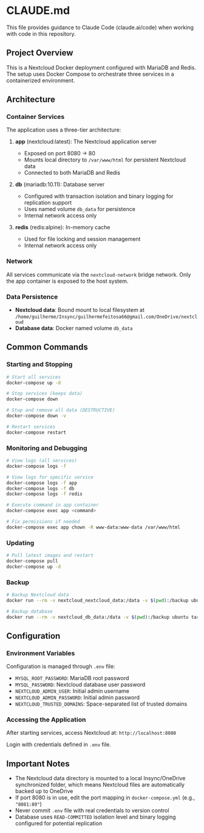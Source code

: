# CLAUDE.md

This file provides guidance to Claude Code (claude.ai/code) when working with code in this repository.

## Project Overview

This is a Nextcloud Docker deployment configured with MariaDB and Redis. The setup uses Docker Compose to orchestrate three services in a containerized environment.

## Architecture

### Container Services

The application uses a three-tier architecture:

1. **app** (nextcloud:latest): The Nextcloud application server
   - Exposed on port 8080 → 80
   - Mounts local directory to `/var/www/html` for persistent Nextcloud data
   - Connected to both MariaDB and Redis

2. **db** (mariadb:10.11): Database server
   - Configured with transaction isolation and binary logging for replication support
   - Uses named volume `db_data` for persistence
   - Internal network access only

3. **redis** (redis:alpine): In-memory cache
   - Used for file locking and session management
   - Internal network access only

### Network

All services communicate via the `nextcloud-network` bridge network. Only the app container is exposed to the host system.

### Data Persistence

- **Nextcloud data**: Bound mount to local filesystem at `/home/guilherme/Insync/guilhermefeitosa66@gmail.com/OneDrive/nextcloud`
- **Database data**: Docker named volume `db_data`

## Common Commands

### Starting and Stopping

```bash
# Start all services
docker-compose up -d

# Stop services (keeps data)
docker-compose down

# Stop and remove all data (DESTRUCTIVE)
docker-compose down -v

# Restart services
docker-compose restart
```

### Monitoring and Debugging

```bash
# View logs (all services)
docker-compose logs -f

# View logs for specific service
docker-compose logs -f app
docker-compose logs -f db
docker-compose logs -f redis

# Execute command in app container
docker-compose exec app <command>

# Fix permissions if needed
docker-compose exec app chown -R www-data:www-data /var/www/html
```

### Updating

```bash
# Pull latest images and restart
docker-compose pull
docker-compose up -d
```

### Backup

```bash
# Backup Nextcloud data
docker run --rm -v nextcloud_nextcloud_data:/data -v $(pwd):/backup ubuntu tar czf /backup/nextcloud-backup.tar.gz /data

# Backup database
docker run --rm -v nextcloud_db_data:/data -v $(pwd):/backup ubuntu tar czf /backup/db-backup.tar.gz /data
```

## Configuration

### Environment Variables

Configuration is managed through `.env` file:

- `MYSQL_ROOT_PASSWORD`: MariaDB root password
- `MYSQL_PASSWORD`: Nextcloud database user password
- `NEXTCLOUD_ADMIN_USER`: Initial admin username
- `NEXTCLOUD_ADMIN_PASSWORD`: Initial admin password
- `NEXTCLOUD_TRUSTED_DOMAINS`: Space-separated list of trusted domains

### Accessing the Application

After starting services, access Nextcloud at: `http://localhost:8080`

Login with credentials defined in `.env` file.

## Important Notes

- The Nextcloud data directory is mounted to a local Insync/OneDrive synchronized folder, which means Nextcloud files are automatically backed up to OneDrive
- If port 8080 is in use, edit the port mapping in `docker-compose.yml` (e.g., `"8081:80"`)
- Never commit `.env` file with real credentials to version control
- Database uses `READ-COMMITTED` isolation level and binary logging configured for potential replication
